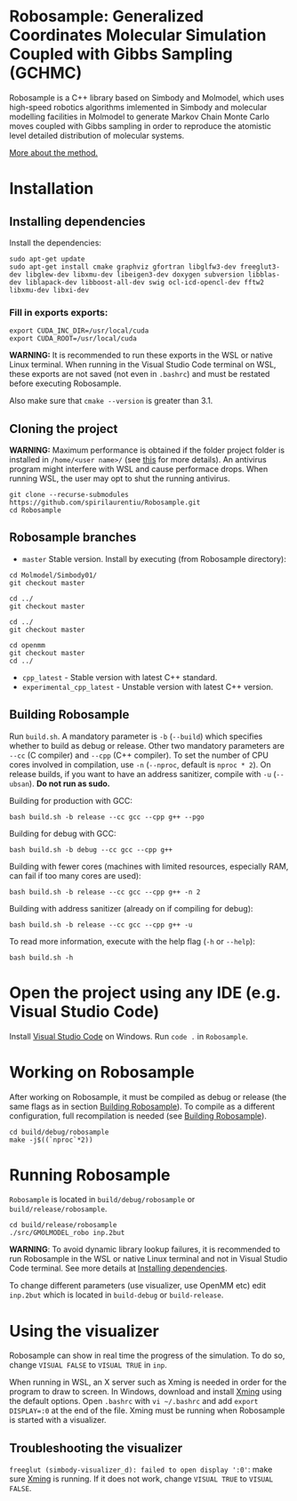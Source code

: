 # Robosample: Generalized Coordinates Molecular Simulation Coupled with Gibbs Sampling (GCHMC)

Robosample is a C++ library based on Simbody and Molmodel, which uses high-speed robotics algorithms imlemented in Simbody and molecular modelling facilities in Molmodel to generate Markov Chain Monte Carlo moves coupled with Gibbs sampling in order to reproduce the atomistic level detailed distribution of molecular systems.

[More about the method.](https://pubmed.ncbi.nlm.nih.gov/28892630/)

# Installation

## Installing dependencies
Install the dependencies:
```
sudo apt-get update
sudo apt-get install cmake graphviz gfortran libglfw3-dev freeglut3-dev libglew-dev libxmu-dev libeigen3-dev doxygen subversion libblas-dev liblapack-dev libboost-all-dev swig ocl-icd-opencl-dev fftw2 libxmu-dev libxi-dev
```

### Fill in exports exports:
```
export CUDA_INC_DIR=/usr/local/cuda
export CUDA_ROOT=/usr/local/cuda
```
**WARNING:** It is recommended to run these exports in the WSL or native Linux terminal. When running in the Visual Studio Code terminal on WSL, these exports are not saved (not even in `.bashrc`) and must be restated before executing Robosample.

Also make sure that `cmake --version` is greater than 3.1.

##  Cloning the project
**WARNING:** Maximum performance is obtained if the folder project folder is installed in `/home/<user name>/` (see [this](https://docs.microsoft.com/en-us/windows/wsl/compare-versions#performance-across-os-file-systems) for more details). An antivirus program might interfere with WSL and cause performace drops. When running WSL, the user may opt to shut the running antivirus.
```
git clone --recurse-submodules https://github.com/spirilaurentiu/Robosample.git
cd Robosample
```

## Robosample branches
* `master` Stable version. Install by executing (from Robosample directory):
```
cd Molmodel/Simbody01/
git checkout master

cd ../
git checkout master

cd ../
git checkout master

cd openmm
git checkout master
cd ../
```
* `cpp_latest` - Stable version with latest C++ standard.
* `experimental_cpp_latest` - Unstable version with latest C++ version.

## Building Robosample
Run `build.sh`. A mandatory parameter is `-b` (`--build`) which specifies whether to build as debug or release. Other two mandatory parameters are `--cc` (C compiler) and `--cpp` (C++ compiler). To set the number of CPU cores involved in compilation, use `-n` (`--nproc`, default is `nproc * 2`). On release builds, if you want to have an address sanitizer, compile with `-u` (`--ubsan`). **Do not run as sudo.**

Building for production with GCC:
```
bash build.sh -b release --cc gcc --cpp g++ --pgo
```

Building for debug with GCC:
```
bash build.sh -b debug --cc gcc --cpp g++
```

Building with fewer cores (machines with limited resources, especially RAM, can fail if too many cores are used):
```
bash build.sh -b release --cc gcc --cpp g++ -n 2
```

Building with address sanitizer (already on if compiling for debug):
```
bash build.sh -b release --cc gcc --cpp g++ -u
```

To read more information, execute with the help flag (`-h` or `--help`):
```
bash build.sh -h
```

# Open the project using any IDE (e.g. Visual Studio Code)
Install [Visual Studio Code](https://code.visualstudio.com/) on Windows. Run `code .` in `Robosample`.

# Working on Robosample
After working on Robosample, it must be compiled as debug or release (the same flags as in section [Building Robosample](#building-robosample)). To compile as a different configuration, full recompilation is needed (see [Building Robosample](#building-robosample)).
```
cd build/debug/robosample
make -j$((`nproc`*2))
```

# Running Robosample
`Robosample` is located in `build/debug/robosample` or `build/release/robosample`.
```
cd build/release/robosample
./src/GMOLMODEL_robo inp.2but
```
**WARNING**: To avoid dynamic library lookup failures, it is recommended to run Robosample in the WSL or native Linux terminal and not in Visual Studio Code terminal. See more details at [Installing dependencies](#installing-dependencies).  
  
To change different parameters (use visualizer, use OpenMM etc) edit `inp.2but` which is located in `build-debug` or `build-release`.

# Using the visualizer
Robosample can show in real time the progress of the simulation. To do so, change `VISUAL FALSE` to `VISUAL TRUE` in `inp`.

When running in WSL, an X server such as Xming is needed in order for the program to draw to screen. In Windows, download and install [Xming](https://sourceforge.net/projects/xming/) using the default options. Open `.bashrc` with `vi ~/.bashrc` and add `export DISPLAY=:0` at the end of the file. Xming must be running when Robosample is started with a visualizer\.

## Troubleshooting the visualizer
`freeglut (simbody-visualizer_d): failed to open display ':0'`: make sure [Xming](#installing-xming) is running. If it does not work, change `VISUAL TRUE` to `VISUAL FALSE`.

